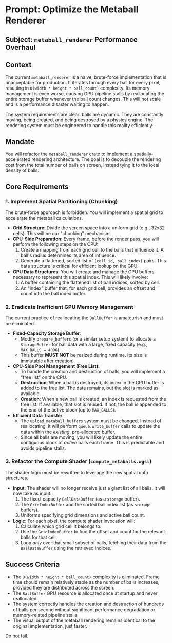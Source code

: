 # Prompt: Optimize the Metaball Renderer

## Subject: `metaball_renderer` Performance Overhaul

## Context

The current `metaball_renderer` is a naive, brute-force implementation that is unacceptable for production. It iterates through every ball for every pixel, resulting in `O(width * height * ball_count)` complexity. Its memory management is even worse, causing GPU pipeline stalls by reallocating the entire storage buffer whenever the ball count changes. This will not scale and is a performance disaster waiting to happen.

The system requirements are clear: balls are dynamic. They are constantly moving, being created, and being destroyed by a physics engine. The rendering system must be engineered to handle this reality efficiently.

## Mandate

You will refactor the `metaball_renderer` crate to implement a spatially-accelerated rendering architecture. The goal is to decouple the rendering cost from the total number of balls on screen, instead tying it to the local density of balls.

## Core Requirements

### 1. Implement Spatial Partitioning (Chunking)

The brute-force approach is forbidden. You will implement a spatial grid to accelerate the metaball calculations.

- **Grid Structure**: Divide the screen space into a uniform grid (e.g., 32x32 cells). This will be our "chunking" mechanism.
- **CPU-Side Preparation**: Every frame, before the render pass, you will perform the following steps on the CPU:
  1. Create a mapping from each grid cell to the balls that influence it. A ball's radius determines its area of influence.
  2. Generate a flattened, sorted list of `(cell_id, ball_index)` pairs. This data structure is critical for efficient lookup on the GPU.
- **GPU Data Structures**: You will create and manage the GPU buffers necessary to represent this spatial index. This will likely involve:
  1. A buffer containing the flattened list of ball indices, sorted by cell.
  2. An "index" buffer that, for each grid cell, provides an offset and count into the ball index buffer.

### 2. Eradicate Inefficient GPU Memory Management

The current practice of reallocating the `BallBuffer` is amateurish and must be eliminated.

- **Fixed-Capacity Storage Buffer**:
  - Modify `prepare_buffers` (or a similar setup system) to allocate a `StorageBuffer` for ball data with a large, fixed capacity (e.g., `MAX_BALLS = 4096`).
  - This buffer **MUST NOT** be resized during runtime. Its size is immutable after creation.
- **CPU-Side Pool Management (Free List)**:
  - To handle the creation and destruction of balls, you will implement a "free list" on the CPU.
  - **Destruction**: When a ball is destroyed, its index in the GPU buffer is added to the free list. The data remains, but the slot is marked as available.
  - **Creation**: When a new ball is created, an index is requested from the free list. If available, that slot is reused. If not, the ball is appended to the end of the active block (up to `MAX_BALLS`).
- **Efficient Data Transfer**:
  - The `upload_metaball_buffers` system must be changed. Instead of reallocating, it will perform `queue.write_buffer` calls to update the data within the *existing*, pre-allocated buffer.
  - Since all balls are moving, you will likely update the entire contiguous block of *active* balls each frame. This is predictable and avoids pipeline stalls.

### 3. Refactor the Compute Shader (`compute_metaballs.wgsl`)

The shader logic must be rewritten to leverage the new spatial data structures.

- **Input**: The shader will no longer receive just a giant list of all balls. It will now take as input:
  1. The fixed-capacity `BallDataBuffer` (as a `storage` buffer).
  2. The `GridIndexBuffer` and the sorted ball index list (as `storage` buffers).
  3. Uniforms specifying grid dimensions and active ball count.
- **Logic**: For each pixel, the compute shader invocation will:
  1. Calculate which grid cell it belongs to.
  2. Use the `GridIndexBuffer` to find the offset and count for the relevant balls for that cell.
  3. Loop *only* over that small subset of balls, fetching their data from the `BallDataBuffer` using the retrieved indices.

## Success Criteria

- The `O(width * height * ball_count)` complexity is eliminated. Frame time should remain relatively stable as the number of balls increases, provided they are distributed across the screen.
- The `BallBuffer` GPU resource is allocated once at startup and never reallocated.
- The system correctly handles the creation and destruction of hundreds of balls per second without significant performance degradation or memory-related pipeline stalls.
- The visual output of the metaball rendering remains identical to the original implementation, just faster.

Do not fail.

